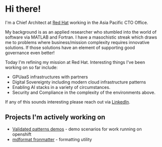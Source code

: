# Hi there!

I'm a Chief Architect at [Red Hat](https://redhat.com) working in the Asia Pacific CTO Office.

My background is as an applied researcher who stumbled into the world of software  via MATLAB and Fortran.
I have a masochistic streak which draws me to problems where business/mission complexity requires innovative solutions.
If those solutions have an element of supporting good governance even better!

Today I'm refining my mission at Red Hat. Interesting things I've been working on so far include:

- GPUaaS infrastructures with partners
- Digital Sovereignty including modern cloud infrastructure patterns
- Enabling AI stacks in a variety of circumstances.
- Security and Compliance in the complexity of the environments above.

If any of this sounds interesting please reach out via [LinkedIn](https://www.linkedin.com/in/christopherjbutler/).

## Projects I'm actively working on

- [Validated patterns demos](https://github.com/butler54/validated-patterns-demos) - demo scenarios for work running on openshift
- [mdformat fronmatter](https://github.com/butler54/mdformat-frontmatter) - formatting utility
